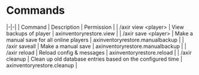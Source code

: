 # Commands

|-|-|
| Command | Description | Permission |
| /axir view \<player\> | View backups of player | axinventoryrestore.view |
| /axir save \<player\> | Make a manual save for all online players | axinventoryrestore.manualbackup |
| /axir saveall | Make a manual save | axinventoryrestore.manualbackup |
| /axir reload | Reload config & messages | axinventoryrestore.reload |
| /axir cleanup | Clean up old database entries based on the configured time | axinventoryrestore.cleanup |